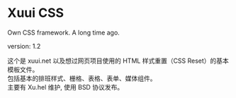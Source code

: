 # Xuui CSS
Own CSS framework. A long time ago.

version: 1.2 

这个是 xuui.net 以及想过网页项目使用的 HTML 样式重置（CSS Reset）的基本模板文件。  
包括基本的排班样式、栅格、表格、表单、媒体组件。  
主要有 Xu.hel 维护, 使用 BSD 协议发布。
